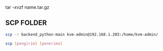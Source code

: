 tar -xvzf name.tar.gz

## SCP FOLDER

```bash
scp -r backend_python-main kvm-admin@192.168.1.203:/home/kvm-admin/

scp [pengirim] [penerima]
```

